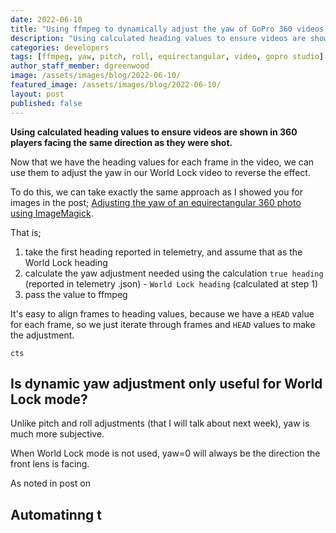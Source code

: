 ```yaml
---
date: 2022-06-10
title: "Using ffmpeg to dynamically adjust the yaw of GoPro 360 videos (Part 4)"
description: "Using calculated heading values to ensure videos are shown in 360 players facing the same direction as they were shot."
categories: developers
tags: [ffmpeg, yaw, pitch, roll, equirectangular, video, gopro studio]
author_staff_member: dgreenwood
image: /assets/images/blog/2022-06-10/
featured_image: /assets/images/blog/2022-06-10/
layout: post
published: false
---
```


**Using calculated heading values to ensure videos are shown in 360 players facing the same direction as they were shot.**

Now that we have the heading values for each frame in the video, we can use them to adjust the yaw in our World Lock video to reverse the effect.

To do this, we can take exactly the same approach as I showed you for images in the post; [Adjusting the yaw of an equirectangular 360 photo using ImageMagick](/blog/2022/adjusting-yaw-equirectangular-images).

That is;

1. take the first heading reported in telemetry, and assume that as the World Lock heading
2. calculate the yaw adjustment needed using the calculation `true heading` (reported in telemetry .json) - `World Lock heading` (calculated at step 1)
3. pass the value to ffmpeg

It's easy to align frames to heading values, because we have a `HEAD` value for each frame, so we just iterate through frames and `HEAD` values to make the adjustment.

`cts`


## Is dynamic yaw adjustment only useful for World Lock mode?

Unlike pitch and roll adjustments (that I will talk about next week), yaw is much more subjective. 

When World Lock mode is not used, yaw=0 will always be the direction the front lens is facing.

As noted in post on


## Automatinng t